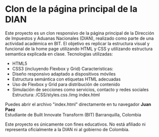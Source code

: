 # Clon de la página principal de la DIAN
Este proyecto es un clon responsivo de la página principal de la Dirección de Impuestos y Aduanas Nacionales (DIAN), realizado como parte de una actividad académica en BIT. El objetivo es replicar la estructura visual y funcional de la home page utilizando HTML y CSS
y utilizando estructura semantica explicada en clase.
Tecnologias utilizadas:
- HTML5
- CSS3 (incluyendo Flexbox y Grid)
Caracteristicas:
- Diseño responsivo adaptado a dispositivos móviles
- Estructura semántica con etiquetas HTML adecuadas
- Uso de Flexbox y Grid para distribución de contenido
- Simulación de secciones como servicios, contacto y redes sociales
Estructura:
  /CSS/styles.css
  /img
  index.html

Puedes abrir el archivo "index.html" directamente en tu navegador
**Juan Paez**  
Estudiante de Built Innovate Transform (BIT)
Barranquilla, Colombia

Este proyecto es únicamente con fines educativos. No está afiliado ni representa oficialmente a la DIAN ni al gobierno de Colombia.
